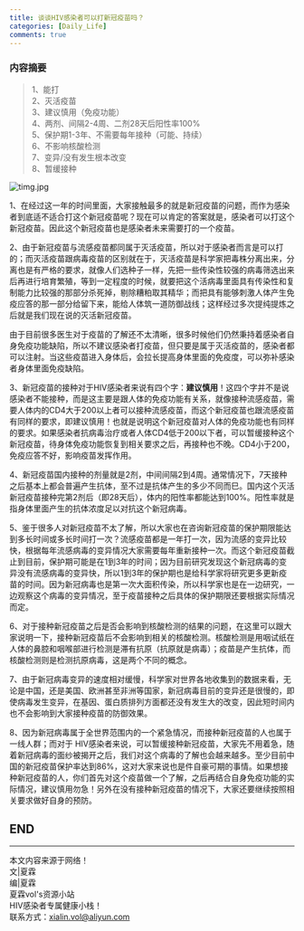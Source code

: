 ```yaml
---
title: 谈谈HIV感染者可以打新冠疫苗吗？
categories: [Daily_Life]
comments: true
---
```


### 内容摘要
> 1、能打<br>
> 2、灭活疫苗<br>
> 3、建议慎用（免疫功能）<br>
> 4、两剂、间隔2-4周、二剂28天后阳性率100%<br>
> 5、保护期1-3年、不需要每年接种（可能、持续）<br>
> 6、不影响核酸检测<br>
> 7、变异/没有发生根本改变<br>
> 8、暂缓接种<br>

![timg.jpg](https://i.loli.net/2020/12/22/8JpXIwDnWtTP7gR.jpg)

1、在经过这一年的时间里面，大家接触最多的就是新冠疫苗的问题，而作为感染者到底适不适合打这个新冠疫苗呢？现在可以肯定的答案就是，感染者可以打这个新冠疫苗。因此这个新冠疫苗也是感染者未来需要打的一个疫苗。

2、由于新冠疫苗与流感疫苗都同属于灭活疫苗，所以对于感染者而言是可以打的；而灭活疫苗跟病毒疫苗的区别就在于，灭活疫苗是科学家把毒株分离出来，分离也是有严格的要求，就像人们选种子一样，先把一些传染性较强的病毒筛选出来后再进行培育繁殖，等到一定程度的时候，就要把这个活病毒里面具有传染性和复制能力比较强的那部分杀死掉，剔除糟粕取其精华；而把具有能够刺激人体产生免疫应答的那一部分给留下来，能给人体筑一道防御战线；这样经过多次提纯提炼之后就是我们现在说的灭活新冠疫苗。

由于目前很多医生对于疫苗的了解还不太清晰，很多时候他们仍然秉持着感染者自身免疫功能缺陷，所以不建议感染者打疫苗，但只要是属于灭活疫苗的，感染者都可以注射。当这些疫苗进入身体后，会拉长提高身体里面的免疫度，可以弥补感染者身体里面免疫缺陷。

3、新冠疫苗的接种对于HIV感染者来说有四个字：**建议慎用**！这四个字并不是说感染者不能接种，而是这主要是跟人体的免疫功能有关系，就像接种流感疫苗，需要人体内的CD4大于200以上者可以接种流感疫苗，而这个新冠疫苗也跟流感疫苗有同样的要求，即建议慎用！也就是说明这个新冠疫苗对人体的免疫功能也有同样的要求。如果感染者抗病毒治疗或者人体CD4低于200以下者，可以暂缓接种这个新冠疫苗，待身体免疫功能恢复到相关要求之后，再接种也不晚。CD4小于200，免疫应答不好，影响疫苗发挥作用。

4、新冠疫苗国内接种的剂量就是2剂，中间间隔2到4周。通常情况下，7天接种之后基本上都会普遍产生抗体，至不过是抗体产生的多少不同而巳。国内这个灭活新冠疫苗接种完第2剂后（即28天后），体内的阳性率都能达到100%。阳性率就是指身体里面产生的抗体浓度足以对抗这个新冠病毒。

5、鉴于很多人对新冠疫苗不太了解，所以大家也在咨询新冠疫苗的保护期限能达到多长时间或多长时间打一次？流感疫苗都是一年打一次，因为流感的变异比较快，根据每年流感病毒的变异情况大家需要每年重新接种一次。而这个新冠疫苗截止到目前，保护期可能是在1到3年的时间；因为目前研究发现这个新冠病毒的变异没有流感病毒的变异快，所以1到3年的保护期也是给科学家将研究更多更新疫苗的时间。因为新冠病毒也是第一次大面积传染，所以科学家也是在一边研究，一边观察这个病毒的变异情况，至于疫苗接种之后具体的保护期限还要根据实际情况而定。

6、对于接种新冠疫苗之后是否会影响到核酸检测的结果的问题，在这里可以跟大家说明一下，接种新冠疫苗后不会影响到相关的核酸检测。核酸检测是用咽试纸在人体的鼻腔和咽喉部进行检测是滞有抗原（抗原就是病毒）；疫苗是产生抗体，而核酸检测则是检测抗原病毒，这是两个不同的概念。

7、由于新冠病毒变异的速度相对缓慢，科学家对世界各地收集到的数据来看，无论是中国，还是美国、欧洲甚至非洲等国家，新冠病毒目前的变异还是很慢的，即使病毒发生变异，在基因、蛋白质排列方面都还没有发生大的改变，因此短时间内也不会影响到大家接种疫苗的防御效果。
    
8、因为新冠病毒属于全世界范围内的一个紧急情况，而接种新冠疫苗的人也属于一线人群；而对于 HIV感染者来说，可以暂缓接种新冠疫苗，大家先不用着急，随着新冠病毒的面纱被揭开之后，我们对这个病毒的了解也会越来越多。至少目前中国的新冠疫苗保护率达到86%，这对大家来说也是件自豪可期的事情。如果想接种新冠疫苗的人，你们首先对这个疫苗做一个了解，之后再结合自身免疫功能的实际情况，建议慎用勿急！另外在没有接种新冠疫苗的情况下，大家还要继续按照相关要求做好自身的预防。


END<br>
---

---
本文内容来源于网络！<br>
文|夏霖<br>
编|夏霖<br>
夏霖vol's资源小站<br>
HIV感染者专属健康小栈！<br>
联系方式：xialin.vol@aliyun.com


